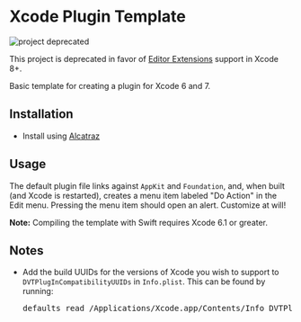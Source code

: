 # Xcode Plugin Template
![project deprecated](https://img.shields.io/badge/project%20status-deprecated-red.svg)

This project is deprecated in favor of [Editor Extensions](https://developer.apple.com/videos/play/wwdc2016/414/) support in Xcode 8+.

Basic template for creating a plugin for Xcode 6 and 7.

## Installation

- Install using [Alcatraz](http://alcatraz.io/)

## Usage

The default plugin file links against `AppKit` and `Foundation`, and, when built (and Xcode is restarted), creates a menu item labeled "Do Action" in the Edit menu. Pressing the menu item should open an alert. Customize at will!

**Note:** Compiling the template with Swift requires Xcode 6.1 or greater.


## Notes

- Add the build UUIDs for the versions of Xcode you wish to support to `DVTPlugInCompatibilityUUIDs` in `Info.plist`. This can be found by running:

  <pre>defaults read /Applications/Xcode.app/Contents/Info DVTPlugInCompatibilityUUID</pre>
